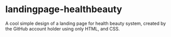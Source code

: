 # landingpage-healthbeauty
A cool simple design of a landing page for health beauty system, created by the GitHub account holder using only HTML, and CSS.
